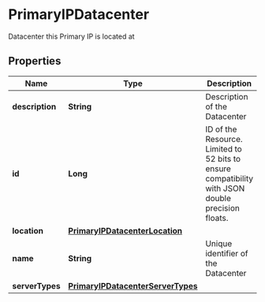 

# PrimaryIPDatacenter

Datacenter this Primary IP is located at

## Properties

| Name | Type | Description | Notes |
|------------ | ------------- | ------------- | -------------|
|**description** | **String** | Description of the Datacenter |  |
|**id** | **Long** | ID of the Resource. Limited to 52 bits to ensure compatibility with JSON double precision floats.  |  |
|**location** | [**PrimaryIPDatacenterLocation**](PrimaryIPDatacenterLocation.md) |  |  |
|**name** | **String** | Unique identifier of the Datacenter |  |
|**serverTypes** | [**PrimaryIPDatacenterServerTypes**](PrimaryIPDatacenterServerTypes.md) |  |  |



